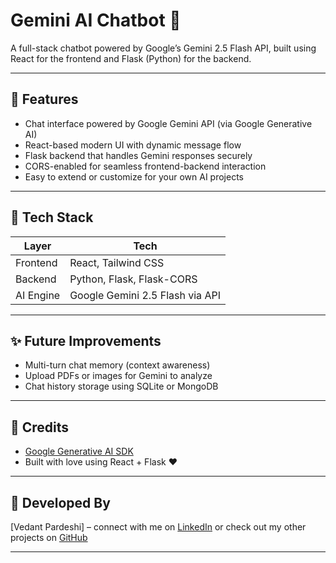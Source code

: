 # Gemini AI Chatbot 🤖  
A full-stack chatbot powered by Google’s Gemini 2.5 Flash API, built using React for the frontend and Flask (Python) for the backend.

---

## 🧠 Features

- Chat interface powered by Google Gemini API (via Google Generative AI)
- React-based modern UI with dynamic message flow
- Flask backend that handles Gemini responses securely
- CORS-enabled for seamless frontend-backend interaction
- Easy to extend or customize for your own AI projects

---

## 🚀 Tech Stack

| Layer       | Tech                          |
|-------------|--------------------------------|
| Frontend    | React, Tailwind CSS            |
| Backend     | Python, Flask, Flask-CORS      |
| AI Engine   | Google Gemini 2.5 Flash via API      |

---

## ✨ Future Improvements

- Multi-turn chat memory (context awareness)  
- Upload PDFs or images for Gemini to analyze  
- Chat history storage using SQLite or MongoDB  

---

## 🧠 Credits

- [Google Generative AI SDK](https://github.com/google/generative-ai-python)
- Built with love using React + Flask ❤️

---

## 🧠 Developed By

[Vedant Pardeshi] – connect with me on [LinkedIn](https://www.linkedin.com/in/vedant-pardeshi-642937321?utm_source=share&utm_campaign=share_via&utm_content=profile&utm_medium=android_app) or check out my other projects on [GitHub](https://github.com/Vedant-Git-dev)

---

